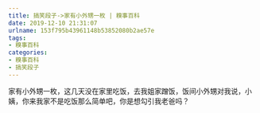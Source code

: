 ```yaml
---
title: 搞笑段子->家有小外甥一枚 | 糗事百科
date: 2019-12-10 21:31:07
urlname: 153f795b43961148b53852080b2ae57e
tags: 
- 糗事百科
categories:
- 糗事百科
- 搞笑段子
---
```

家有小外甥一枚，这几天没在家里吃饭，去我姐家蹭饭，饭间小外甥对我说，小姨，你来我家不是吃饭那么简单吧，你是想勾引我老爸吗？



